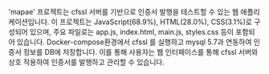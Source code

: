 'mapae' 프로젝트는 cfssl 서버를 기반으로 인증서 발행을 테스트할 수 있는 웹 애플리케이션입니다. 
이 프로젝트는 JavaScript(68.9%), HTML(28.0%), CSS(3.1%)로 구성되어 있으며, 주요 파일로는 app.js, index.html, main.js, styles.css 등이 포함되어 있습니다. 
Docker-compose환경에서 cfssl 를 실행하고 mysql 5.7과 연동하여 인증서 정보를 DB에 저장합니다.
이를 통해 사용자는 웹 인터페이스를 통해 cfssl 서버와 상호 작용하여 인증서를 발행하고 관리할 수 있습니다.
